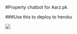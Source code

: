 #Property chatbot for Aarz.pk

###Use this to deploy to heroku

<a href="https://heroku.com/deploy" target="_blank"><img src="https://www.herokucdn.com/deploy/button.svg"></a>
